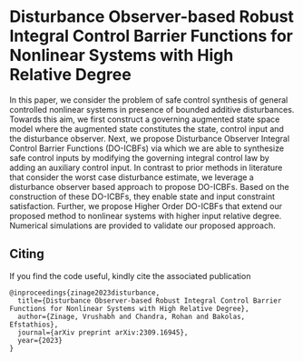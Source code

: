 # Disturbance Observer-based Robust Integral Control Barrier Functions for Nonlinear Systems with High Relative Degree
In this paper, we consider the problem of safe control synthesis of general controlled nonlinear systems in presence of bounded additive disturbances. Towards this aim, we first construct a governing augmented state space model where the augmented state constitutes the state, control input and the disturbance observer. Next, we propose Disturbance Observer Integral Control Barrier Functions (DO-ICBFs) via which we are able to synthesize safe control inputs by modifying the governing integral control law by adding an auxiliary control input. In contrast to prior methods in literature that consider the worst case disturbance estimate, we leverage a disturbance observer based approach to propose DO-ICBFs. Based on the construction of these DO-ICBFs, they enable state and input constraint satisfaction. Further, we propose Higher Order DO-ICBFs that extend our proposed method to nonlinear systems with higher input relative degree. Numerical simulations are provided to validate our proposed approach.

## Citing
If you find the code useful, kindly cite the associated publication

```
@inproceedings{zinage2023disturbance,
  title={Disturbance Observer-based Robust Integral Control Barrier Functions for Nonlinear Systems with High Relative Degree},
  author={Zinage, Vrushabh and Chandra, Rohan and Bakolas, Efstathios},
  journal={arXiv preprint arXiv:2309.16945},
  year={2023}
}
```
